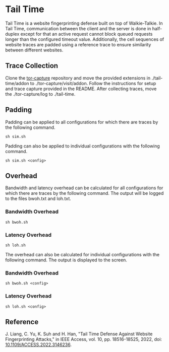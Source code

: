# Tail Time
Tail Time is a website fingerprinting defense built on top of Walkie-Talkie. In Tail Time, communication between the client and the server is done in half-duplex except for that an active request cannot block queued requests longer than the configured timeout value. Additionally, the cell sequences of website traces are padded using a reference trace to ensure similarity between different websites.
## Trace Collection
Clone the [tor-capture](https://github.com/csmcguan/tor-capture) repository and move the provided extensions in ./tail-time/addon to ./tor-capture/visit/addon. Follow the instructions for setup and trace capture provided in the README. After collecting traces, move the ./tor-capture/log to ./tail-time.
## Padding
Padding can be applied to all configurations for which there are traces by the following command.
```
sh sim.sh
```
Padding can also be applied to individual configurations with the following command.
```
sh sim.sh <config>
```
## Overhead
Bandwidth and latency overhead can be calculated for all configurations for which there are traces by the following command. The output will be logged to the files bwoh.txt and loh.txt.
### Bandwidth Overhead
```
sh bwoh.sh
```
### Latency Overhead
```
sh loh.sh
```
The overhead can also be calculated for individual configurations with the following command. The output is displayed to the screen.
### Bandwidth Overhead
```
sh bwoh.sh <config>
```
### Latency Overhead
```
sh loh.sh <config>
```
## Reference
J. Liang, C. Yu, K. Suh and H. Han, "Tail Time Defense Against Website Fingerprinting Attacks," in IEEE Access, vol. 10, pp. 18516-18525, 2022, doi: [10.1109/ACCESS.2022.3146236](https://doi.org/10.1109/ACCESS.2022.3146236).
